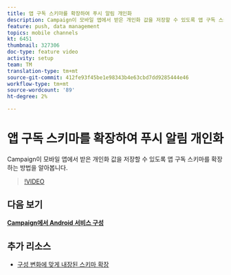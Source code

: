 ```yaml
---
title: 앱 구독 스키마를 확장하여 푸시 알림 개인화
description: Campaign이 모바일 앱에서 받은 개인화 값을 저장할 수 있도록 앱 구독 스키마를 확장하는 방법을 알아봅니다.
feature: push, data management
topics: mobile channels
kt: 6451
thumbnail: 327306
doc-type: feature video
activity: setup
team: TM
translation-type: tm+mt
source-git-commit: 412fe93f45be1e98343b4e63cbd7dd9285444e46
workflow-type: tm+mt
source-wordcount: '89'
ht-degree: 2%

---
```



# 앱 구독 스키마를 확장하여 푸시 알림 개인화

Campaign이 모바일 앱에서 받은 개인화 값을 저장할 수 있도록 앱 구독 스키마를 확장하는 방법을 알아봅니다.

>[!VIDEO](https://video.tv.adobe.com/v/327306?quality=12)

## 다음 보기

**[Campaign에서 Android 서비스 구성](/help/tutorial-getting-started-with-push-notifications-for-android/configuring-an-android-service-in-campaign.md)**

## 추가 리소스

* [구성 변화에 맞게 내장된 스키마 확장](https://experienceleague.adobe.com/docs/campaign-classic/using/sending-messages/sending-push-notifications/configure-the-mobile-app/configuring-the-mobile-application-android.html#extend-subscription-schema)